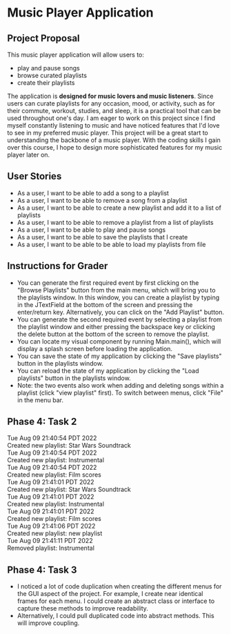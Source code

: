 # Music Player Application

## Project Proposal

This music player application will allow users to:
- play and pause songs
- browse curated playlists 
- create their playlists

The application is **designed for music lovers and music
listeners**. Since users can curate playlists for any 
occasion, mood, or activity, such as for their 
commute, workout, studies, and sleep, it is a practical 
tool that can be used throughout one's day.
I am eager to work on this project since I find myself
constantly listening to music and have noticed features
that I'd love to see in my preferred music player. 
This project will be a great start to understanding 
the backbone of a music player. With the coding skills 
I gain over this course, I hope to design more 
sophisticated features for my music player later on.

## User Stories
- As a user, I want to be able to add a song to a playlist <br>
- As a user, I want to be able to remove a song from a playlist <br>
- As a user, I want to be able to create a new playlist and add it to a list of playlists <br>
- As a user, I want to be able to remove a playlist from a list of playlists <br>
- As a user, I want to be able to play and pause songs<br>
- As a user, I want to be able to save the playlists that I create<br>
- As a user, I want to be able to be able to load my playlists from file 

## Instructions for Grader

- You can generate the first required event by first clicking on the "Browse Playlists" button from the main menu, which will
 bring you to the playlists window. In this window, you can create a playlist by typing in the JTextField at the bottom of the screen 
and pressing the enter/return key. Alternatively, you can click on the "Add Playlist" button.
- You can generate the second required event by selecting a playlist from the playlist window and either pressing the backspace key or clicking the delete button 
at the bottom of the screen to remove the playlist.
- You can locate my visual component by running Main.main(), which will display a splash screen before loading the application.
- You can save the state of my application by clicking the "Save playlists" button in the playlists window.
- You can reload the state of my application by clicking the "Load playlists" button in the playlists window.
- Note: the two events also work when adding and deleting songs within a playlist (click "view playlist" first). To switch between menus, click "File" in the menu bar.

## Phase  4: Task 2
Tue Aug 09 21:40:54 PDT 2022  
Created new playlist: Star Wars Soundtrack  
Tue Aug 09 21:40:54 PDT 2022  
Created new playlist: Instrumental  
Tue Aug 09 21:40:54 PDT 2022  
Created new playlist: Film scores  
Tue Aug 09 21:41:01 PDT 2022  
Created new playlist: Star Wars Soundtrack  
Tue Aug 09 21:41:01 PDT 2022  
Created new playlist: Instrumental  
Tue Aug 09 21:41:01 PDT 2022  
Created new playlist: Film scores  
Tue Aug 09 21:41:06 PDT 2022  
Created new playlist: new playlist  
Tue Aug 09 21:41:11 PDT 2022  
Removed playlist: Instrumental  

## Phase  4: Task 3
- I noticed a lot of code duplication when creating the different menus for the GUI aspect of the project. For example, 
I create near identical frames for each menu. I could create an abstract class or interface to capture these methods to
improve readability.
- Alternatively, I could pull duplicated code into abstract methods. This will improve coupling.



